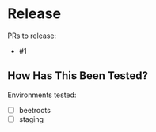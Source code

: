 # Release
PRs to release:
- #1

## How Has This Been Tested?
<!--- Please describe in detail how you tested your changes. -->
<!--- Include details of your testing environment, and the tests you ran to -->
<!--- see how your change affects other areas of the code, etc. -->

Environments tested:

- [ ] beetroots
- [ ] staging
